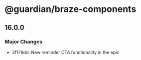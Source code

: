 # @guardian/braze-components

## 16.0.0

### Major Changes

-   2f176dd: New reminder CTA functionality in the epic
